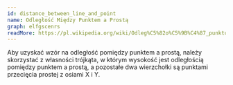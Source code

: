 ```yaml
---
id: distance_between_line_and_point
name: Odległość Między Punktem a Prostą
graph: elfgscenrs
readMore: https://pl.wikipedia.org/wiki/Odleg%C5%82o%C5%9B%C4%87_punktu_od_prostej)%C2%BD.
---
```


Aby uzyskać wzór na odległość pomiędzy punktem a prostą, należy skorzystać z własności trójkąta, w którym wysokość jest odległością pomiędzy punktem a prostą, a pozostałe dwa wierzchołki są punktami przecięcia prostej z osiami X i Y.